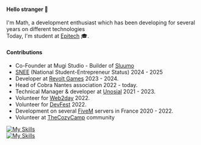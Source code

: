 #### Hello stranger 👋
I'm Math, a development enthusiast which has been developing for several years on different technologies\
Today, I'm student at [Epitech](https://www.epitech.eu/en/who-are-we/) 🎓.

#### Contributions
- Co-Founder at Mugi Studio - Builder of [Sluumo](https://sluumo.com)
- [SNEE](https://www.pepite-france.fr/accompagnement-sur-mesure-pepite-france/) (National Student-Entrepreneur Status) 2024 - 2025
- Developer at [Revolt Games](https://www.revoltgames.io/) 2023 - 2024.
- Head of Cobra Nantes association 2022 - today.
- Technical Manager & developer at [Unosial](https://unosial.com) 2021 - 2023.
- Volunteer for [Web2day](https://web2day.co/en/) 2022.
- Volunteer for [DevFest](https://devfest.gdgnantes.com/) 2022.
- Development on several [FiveM](https://fivem.net/) servers in France 2020 - 2022.
- Volunteer at [TheCozyCamp](https://discord.gg/tcc) community

[![My Skills](https://skillicons.dev/icons?i=js,ts,c,cpp,bun,react,next,express,vue,nuxt)](https://github.com/TekMath)\
[![My Skills](https://skillicons.dev/icons?i=docker,jenkins,gcp,firebase,postgres,redis,haskell,lua,sequelize,tailwind)](https://github.com/TekMath)
